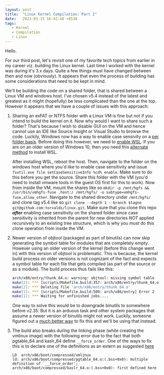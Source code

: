 ```yaml
---
layout: post
title:  "Linux Kernel Compilation: Part I"
date:   2023-03-15 16:42:48 +0530
tags: 
   - Kernel
   - Compilation
   - Linux
---
```

Hello.

For our third post, let's revisit one of my favorite tech topics from earlier in my career viz. building the Linux kernel. Last time I worked with the kernel was during it's 3.x days. Quite a few things must have changed between then and now (obviously). It appears that even the process of building has some considerations that need to be kept in mind.

We'll be building the code on a shared folder, that is shared between a Linux VM and windows host. I've chosen v5.4 instead of the latest and greatest as it might (hopefully) be less complicated than the one at the top. However it appears that we have a couple of issues with this approach:

1. Sharing an exFAT or NTFS folder with a Linux VM is fine but not if you intend to build the kernel on it. Now why would I want to share such a folder? That's because I wish to disable GUI on the VM and hence cannot use an IDE like Source Insight or Visual Studio to browse the code. Luckily, Windows now has a way to enable case sensivity on a [per folder basis](https://learn.microsoft.com/en-us/windows/wsl/case-sensitivity). Before doing this however, we need to [enable WSL](https://learn.microsoft.com/en-us/windows/wsl/install). If you are on an older version of Windows 10, then you need this [alternate method](https://linuxhint.com/enable-wsl-optional-component/) to install WSL.

   After installing WSL, reboot the host. Then, navigate to the folder on the windows host where you'd like to enable case sensitivity and issue `fsutil.exe file setCaseSensitiveInfo %cd% enable`. Make sure to do this before you get the source. Share this folder with the VM (you'd need to install vmware tools in the guest OS first for this to work). Now from inside the VM, mount the shares like so `mkdir -p /mnt/hgfs && /usr/bin/vmhgfs-fuse .host:/ /mnt/hgfs/ -o subtype=vmhgfs-fuse,allow_other`. Navigate to the shared directory under `/mnt/hgfs/` and clone tag v5.4 like so `git clone --depth 1 --branch $tagno git@github.com:torvalds/linux.git`. Make sure that you clone this repo **_after_** enabling case sensitivity on the shared folder since case sensitivity is inherited from the parent for new directories *NOT* applied recursively to an existing tree structure, which is why you _must_ do this clone operation from inside the VM.

2. Newer version of objtool (packaged as part of binutils) can now skip generating the symbol table for modules that are completely empty. However using an older version of the kernel (before this change went in) with this version of objtool is problematic. This is because, the kernel build process on older versions is not cognizant of the fact and expects a symbol table for each file that gets compiled (as part of the source or as a module). The build process thus fails like this:
   ```bash
   arch/x86/entry/thunk_64.o: warning: objtool: missing symbol table
   make[2]: *** [scripts/Makefile.build:357: arch/x86/entry/thunk_64.o] Error 1
   make[2]: *** Deleting file 'arch/x86/entry/thunk_64.o'
   make[1]: *** [scripts/Makefile.build:509: arch/x86/entry] Error 2
   make[1]: *** Waiting for unfinished jobs....
   ```
   One way to solve this would be to downgrade binutils to somewhere before v2.35. But it is an arduous task and other system packages that assume a newer version of binutils might not work. Luckily, someone figured out a [much better way](https://www.spinics.net/lists/kernel/msg3797871.html) to fix this and we'll be using that instead.

3. The build also breaks during the linking phase (while creating the vmlinux image) with the following error due to the fact that both pgtable_64 and kaslr_64 define `__force_order`. One of the ways to fix this is to declare one of the definitions as an extern as suggested [here](https://lkml.iu.edu/hypermail/linux/kernel/2001.3/05638.html) 
   ```
   LD  arch/x86/boot/compressed/vmlinux
   ld: arch/x86/boot/compressed/pgtable_64.o:(.bss+0x0): multiple definition of `__force_order';
   arch/x86/boot/compressed/kaslr_64.o:(.bss+0x0): first defined here
   ```
   



